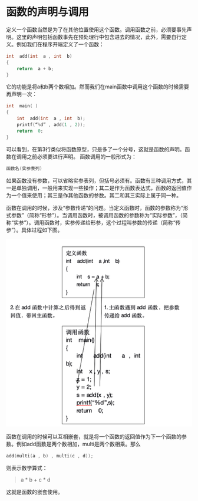 # 函数的声明与调用
定义一个函数当然是为了在其他位置使用这个函数。调用函数之前，必须要事先声明。这里的声明包括函数事先在预处理行中包含进去的情况，此外，需要自行定义。例如我们在程序开端定义了一个函数：

```c
int  add(int  a , int  b)
{
    return  a + b;
}
```

它的功能是将a和b两个数相加。然而我们在main函数中调用这个函数的时候需要再声明一次：

```c	
int  main( )
{
    int  add(int  a , int  b);
    printf(“%d” , add(1 , 2));
    return  0;
}
```

可以看到，在第3行类似将函数原型，只是多了一个分号，这就是函数的声明。函数在调用之前必须要进行声明。
函数调用的一般形式为：

```c
函数名(实参表列)
```

如果函数没有参数，可以省略实参表列，但括号必须有。函数有三种调用方式，其一是单独调用，一般用来实现一些操作；其二是作为函数表达式，函数的返回值作为一个值来使用；其三是作其他函数的参数。其二和其三实际上属于同一种。

函数在调用的时候，涉及“参数传递”的问题。当定义函数时，函数的参数称为“形式参数”（简称“形参”）。当调用函数时，被调用函数的参数称为“实际参数”，（简称“实参”）。调用函数时，实参传递给形参，这个过程叫参数的传递（简称“传参”）。具体过程如下图。

![](img/4-1.png)


函数在调用的时候可以互相嵌套，就是将一个函数的返回值作为下一个函数的参数。例如add函数是两个数相加，multi是两个数相乘。那么

```c
add(multi(a , b) , multi(c , d));
```
则表示数学算式：
	
> a * b + c * d
	
这就是函数的嵌套使用。
